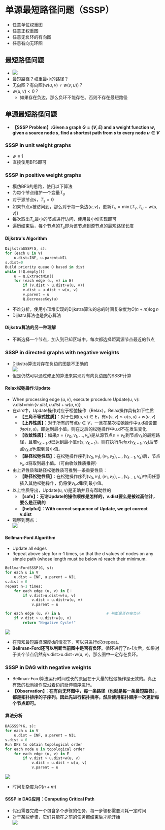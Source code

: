 # 单源最短路径问题（SSSP）
+ 任意单位权重图
+ 任意正权重图
+ 任意无负环的有向图
+ 任意有向无环图

## 最短路径问题
+ ![](img/2019-11-28-10-41-14.png)
+ 最短路径？权重最小的路径？
+ 无向图？有向图($w(u, v)\not =w(v, u)$)？
+ $w(u, v)<0$？
  + 如果存在负边，那么负环不能存在。否则不存在最短路径

## 单源最短路径问题
+ **【SSSP Problem】:Given a graph $G=(V, E)$ and a weight function $w$, given a source node $s$, find a shortest path from $s$ to every node $u\in V$**

### SSSP in unit weight graphs
+ $w\equiv 1$
+ 直接使用BFS即可

### SSSP in positive weight graphs
+ 模仿BFS的思路，使用以下算法
+ 为每个节点维护一个变量$T_u$
+ 对于源节点s，$T_s=0$
+ 如果节点u被访问到，那么对于每一条边$(u, v)$，更新$T_v=\min\{T_v, T_u+w(u, v)\}$
+ 每次取出$T_u$最小的节点进行访问，使用最小堆实现即可
+ 遍历结束后，每个节点的$T_u$即为该节点到源节点的最短路径长度

#### Dijkstra's Algorithm
```python
DijlstraSSSP(G, s):
for (each u in V)
    u.dist=INF, u.parent=NIL
s.dist=0
Build priority queue Q based in dist
while (!Q.empty())
    u = Q.ExtractMin()
    for (each edge (u, v) in E)
        if (v.dist > u.dist+w(u, v))
        v.dist = u.dist + w(u, v)
        v.parent = u
        Q.DecreaseKey(u)
```
+ 不难分析，使用小顶堆实现的Dijkstra算法的总的时间复杂度为$O(n+m)\log n$
+ Dijlstra算法也是贪心算法

#### Dijkstra算法的另一种理解
+ 不断选择一个节点，加入到已知区域中。每次都选择距离源节点最近的节点

### SSSP in directed graphs with negative weights
+ Dijkstra算法对存在负边的图是不正确的  
  ![](img/2019-11-28-10-43-21.png)
+ 但是仍然可以通过修正的算法来实现对有向负边图的SSSP计算
#### Relax松弛操作:Update
+ When processing edge $(u, v)$, execute procedure Update(u, v): v.dist=$\min\{v.dist, u.dist+w(u, v)\}$
+ 在clrs中，Update操作对应于松弛操作（Relax）。Relax操作具有如下性质
  + **【三角不等式性质】**：对于任何$(u, v)\in E$，有$\sigma(s, v)\leq \sigma(s, u)+w(u, v)$
  + **【上界性质】**：对于所有的节点$u\in V$，一旦在某次松弛操作中u.d被设置为$\sigma(s, u)$，即达到最小值，则在之后的松弛操作中u.d不在发生变化
  + **【收敛性质】**：如果$p=\{v_0, v_1, ..., v_k\}$是从源节点$s=v_0$到节点$v_k$的最短路径，且若$v_{k-1}.d$已达到最小值$\sigma(s, v_{k-1})$，则在执行$Relax(v_{k-1}, v_k)$后节点$v_k.d$也取到最小值。
  + **【路径松弛性质】**：在松弛操作序列$(v_0, v_1), (v_1, v_2), ...,(v_{k-1}, v_k)$后，节点$v_k.d$将取到最小值。（可由收敛性质推得）
+ 由上界性质和路径松弛性质可推到一条重要性质：
  + **【路径松弛性质】**：在松弛操作序列$(v_0, v_1), (v_1, v_2), ...,(v_{k-1}, v_k)$中间任意插入其他松弛操作，仍将使$v_k.d$取到最小值。
+ 以上性质导出，Update(u, v)是正确并且有帮助性的
  + **【safe】：无论Update的操作顺序是怎样的，v.dist要么是被过高估计，要么是正确的**
  + **【helpful】：With correct sequence of Update, we get correct v.dist**
+ 观察到两点：  
  ![](img/2019-11-28-02-31-03.png)

#### Bellman-Ford Algorithm
+ Update all edges
+ Repeat above step for n-1 times, so that the d values of nodes on any simple path (whose length must be below n) reach their minimum.
```python
BellmanFordSSSP(G, s):
for each u in V
    u.dist = INF, u.parent = NIL
s.dist = 0
repeat n-1 times:
    for each edge (u, v) in E：
        if v.dist>u,dist+w(u, v)
            v.dist = u.dist+w(u, v)
            v.parent = u

for each edge (u, v) in E                     # 判断是否存在负环
    if v.dist > u.dist+w(u, v)
        return "Negative Cycle!"
```
![](img/2019-11-28-02-54-47.png)
+ 在预知最短路径深度d的情况下，可以只进行d次repeat。
+ **Bellman-Ford还可以判断当前图中是否有负环**。循环进行了n-1次后，如果对于某个节点仍然有v.dist>u.dist+w(u, v)，那么图中一定存在负环。

### SSSP in DAG with negative weights
+ Bellman-Ford算法运行时间过长的原因在于大量的松弛操作是无效的。真正有效的松弛操作应沿着边的延伸顺序进行。
+ **【Observation】：在有向无环图中，每一条路径（也就是每一条最短路径），都是拓扑排序的子序列。因此先进行拓扑排序，然后使用拓扑顺序一次更新每个节点即可。**

#### 算法分析
```python
DAGSSSP(G, s):
for each u in V
    u.dist = INF, u.parent = NIL
s.dist = 0
Run DFS to obtain topological order
for each node u in topological order
    for each edge (u, v) in E
        if v.dist > u.dist+w(u, v)
            v.dist = u.dist + w(u, v)
            v.parent = u
```
![](img/2019-11-28-02-54-22.png)
+ 时间复杂度为$O(n+m)$

#### SSSP in DAG应用：Computing Critical Path
+ 假设需要完成一个包含多个步骤的任务，每一步骤都需要消耗一定时间
+ 对于某些步骤，它们只能在之前的任务都结束后才能开始  
![](img/2019-11-28-03-01-03.png)

